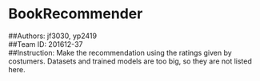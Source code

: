 # BookRecommender
##Authors: 
jf3030, yp2419<br>
##Team ID:
201612-37<br>
##Instruction:
Make the recommendation using the ratings given by costumers. Datasets and trained models are too big, so they are not listed here.<br>